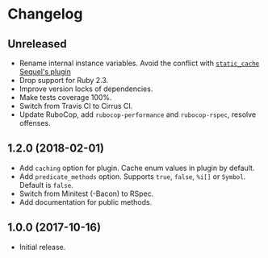 # Changelog

## Unreleased

*   Rename internal instance variables.
    Avoid the conflict with [`static_cache` Sequel's plugin](http://sequel.jeremyevans.net/rdoc-plugins/classes/Sequel/Plugins/StaticCache.html)
*   Drop support for Ruby 2.3.
*   Improve version locks of dependencies.
*   Make tests coverage 100%.
*   Switch from Travis CI to Cirrus CI.
*   Update RuboCop, add `rubocop-performance` and `rubocop-rspec`, resolve offenses.

## 1.2.0 (2018-02-01)

*   Add `caching` option for plugin.
    Cache enum values in plugin by default.
*   Add `predicate_methods` option.
    Supports `true`, `false`, `%i[]` or `Symbol`. Default is `false`.
*   Switch from Minitest (-Bacon) to RSpec.
*   Add documentation for public methods.

## 1.0.0 (2017-10-16)

*   Initial release.
